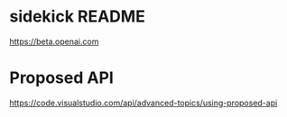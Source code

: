 # sidekick README
https://beta.openai.com

# Proposed API
https://code.visualstudio.com/api/advanced-topics/using-proposed-api
